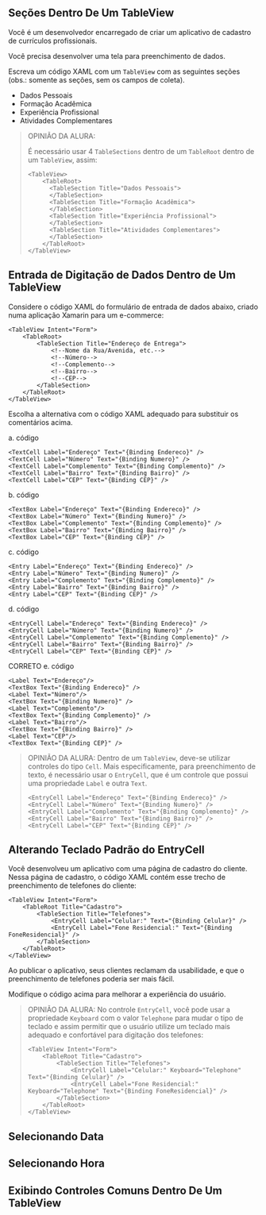 ﻿## Seções Dentro De Um TableView ## 

Você é um desenvolvedor encarregado de criar um aplicativo de cadastro de
currículos profissionais.

Você precisa desenvolver uma tela para preenchimento de dados.

Escreva um código XAML com um `TableView` com as seguintes seções (obs.: somente as seções, 
sem os campos de coleta).

- Dados Pessoais
- Formação Acadêmica
- Experiência Profissional
- Atividades Complementares

> OPINIÃO DA ALURA:
> 
> É necessário usar 4 `TableSections` dentro de um `TableRoot` dentro de um `TableView`,
> assim:
> 
> ```
> <TableView>
>     <TableRoot>
> 		<TableSection Title="Dados Pessoais">
> 		</TableSection>
> 		<TableSection Title="Formação Acadêmica">
> 		</TableSection>
> 		<TableSection Title="Experiência Profissional">
> 		</TableSection>
> 		<TableSection Title="Atividades Complementares">
> 		</TableSection>
>     </TableRoot>
> </TableView>
> ```
> 

## Entrada de Digitação de Dados Dentro de Um TableView ## 

Considere o código XAML do formulário de entrada de dados abaixo,
criado numa aplicação Xamarin para um e-commerce:

```
<TableView Intent="Form">
    <TableRoot>
        <TableSection Title="Endereço de Entrega">
            <!--Nome da Rua/Avenida, etc.-->
            <!--Número-->
            <!--Complemento-->
            <!--Bairro-->
            <!--CEP-->
        </TableSection>
    </TableRoot>
</TableView>
```

Escolha a alternativa com o código XAML adequado para substituir os 
comentários acima.

a. código
```
<TextCell Label="Endereço" Text="{Binding Endereco}" />
<TextCell Label="Número" Text="{Binding Numero}" />
<TextCell Label="Complemento" Text="{Binding Complemento}" />
<TextCell Label="Bairro" Text="{Binding Bairro}" />
<TextCell Label="CEP" Text="{Binding CEP}" />
```
b. código
```
<TextBox Label="Endereço" Text="{Binding Endereco}" />
<TextBox Label="Número" Text="{Binding Numero}" />
<TextBox Label="Complemento" Text="{Binding Complemento}" />
<TextBox Label="Bairro" Text="{Binding Bairro}" />
<TextBox Label="CEP" Text="{Binding CEP}" />
```
c. código
```
<Entry Label="Endereço" Text="{Binding Endereco}" />
<Entry Label="Número" Text="{Binding Numero}" />
<Entry Label="Complemento" Text="{Binding Complemento}" />
<Entry Label="Bairro" Text="{Binding Bairro}" />
<Entry Label="CEP" Text="{Binding CEP}" />

```
d. código
```
<EntryCell Label="Endereço" Text="{Binding Endereco}" />
<EntryCell Label="Número" Text="{Binding Numero}" />
<EntryCell Label="Complemento" Text="{Binding Complemento}" />
<EntryCell Label="Bairro" Text="{Binding Bairro}" />
<EntryCell Label="CEP" Text="{Binding CEP}" />
```
CORRETO
e. código
```
<Label Text="Endereço"/>
<TextBox Text="{Binding Endereco}" />
<Label Text="Número"/>
<TextBox Text="{Binding Numero}" />
<Label Text="Complemento"/>
<TextBox Text="{Binding Complemento}" />
<Label Text="Bairro"/>
<TextBox Text="{Binding Bairro}" />
<Label Text="CEP"/>
<TextBox Text="{Binding CEP}" />
```

> OPINIÃO DA ALURA:
> Dentro de um `TableView`, deve-se utilizar controles do tipo `Cell`. Mais
> especificamente, para preenchimento de texto, é necessário usar o `EntryCell`,
> que é um controle que possui uma propriedade `Label` e outra `Text`.
> ```
> <EntryCell Label="Endereço" Text="{Binding Endereco}" />
> <EntryCell Label="Número" Text="{Binding Numero}" />
> <EntryCell Label="Complemento" Text="{Binding Complemento}" />
> <EntryCell Label="Bairro" Text="{Binding Bairro}" />
> <EntryCell Label="CEP" Text="{Binding CEP}" />
> ```

## Alterando Teclado Padrão do EntryCell ## 

Você desenvolveu um aplicativo com uma página de cadastro do cliente.
Nessa página de cadastro, o código XAML contém esse trecho de preenchimento
de telefones do cliente:

```
<TableView Intent="Form">
    <TableRoot Title="Cadastro">
        <TableSection Title="Telefones">
            <EntryCell Label="Celular:" Text="{Binding Celular}" />
            <EntryCell Label="Fone Residencial:" Text="{Binding FoneResidencial}" />
        </TableSection>
    </TableRoot>
</TableView>
```

Ao publicar o aplicativo, seus clientes reclamam da usabilidade, e que o 
preenchimento de telefones poderia ser mais fácil.

Modifique o código acima para melhorar a experiência do usuário.

> OPINIÃO DA ALURA:
> No controle `EntryCell`, você pode usar a propriedade `Keyboard` com o valor `Telephone` para mudar
> o tipo de teclado e assim permitir que o usuário utilize um teclado mais
> adequado e confortável para digitação dos telefones:
> 
> ```
> <TableView Intent="Form">
>     <TableRoot Title="Cadastro">
>         <TableSection Title="Telefones">
>             <EntryCell Label="Celular:" Keyboard="Telephone" Text="{Binding Celular}" />
>             <EntryCell Label="Fone Residencial:" Keyboard="Telephone" Text="{Binding FoneResidencial}" />
>         </TableSection>
>     </TableRoot>
> </TableView>
> 
> ```
> 
## Selecionando Data ## 

## Selecionando Hora ## 

## Exibindo Controles Comuns Dentro De Um TableView ## 

